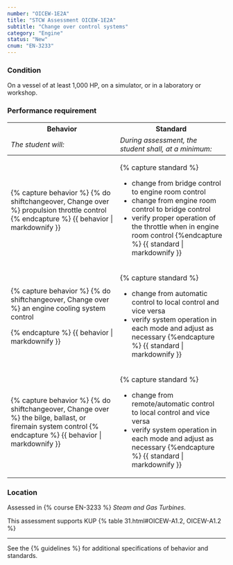 ```yaml
---
number: "OICEW-1E2A"
title: "STCW Assessment OICEW-1E2A"
subtitle: "Change over control systems"
category: "Engine"
status: "New"
cnum: "EN-3233"
---
```

### Condition

On a vessel of at least 1,000 HP, on a simulator, or in a laboratory or workshop.

### Performance requirement 

<table width='100%' class='Guidelines'>
 <thead>
 <tr>
     <th class='thirty'>Behavior</th>
     <th class='seventy'>Standard</th>
 </tr>
 <tr>
     <td><em>The student will:</em></td>
     <td><em>During assessment, the student shall, at a minimum:</em></td>
 </tr>
 </thead>
 <tbody>
 

<tr><td>

{% capture behavior %}
{% do shiftchangeover, Change over %} propulsion throttle control
{% endcapture %}
{{ behavior | markdownify }}

</td><td>

{% capture standard %}
* change from bridge control to engine room control
* change from engine room control to bridge control
* verify proper operation of the throttle when in engine room control
{%endcapture %}
{{ standard | markdownify }}

</td></tr>



<tr><td>

{% capture behavior %}
{% do shiftchangeover, Change over %} an engine cooling system control


{% endcapture %}
{{ behavior | markdownify }}

</td><td>

{% capture standard %}
* change from automatic control to local control and vice versa
* verify system operation in each mode and adjust as necessary
{%endcapture %}
{{ standard | markdownify }}

</td></tr>



<tr><td>

{% capture behavior %}
{% do shiftchangeover, Change over %} the bilge, ballast, or firemain system control
{% endcapture %}
{{ behavior | markdownify }}

</td><td>

{% capture standard %}
* change from remote/automatic control to local control and vice versa
* verify system operation in each mode and adjust as necessary
{%endcapture %}
{{ standard | markdownify }}

</td></tr>



 </tbody>
 </table>

### Location

Assessed in  {% course  EN-3233 %}  *Steam and Gas Turbines*.

This assessment supports KUP {% table 31.html#OICEW-A1.2, OICEW-A1.2 %}

***



See the {% guidelines %} for additional specifications of behavior and standards.